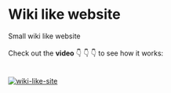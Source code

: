 # Wiki like website
Small wiki like website\
\
Check out the **video** 👇 👇 👇 to see how it works:\
\
\
[![wiki-like-site](https://img.youtube.com/vi/-Lg2yTVUNiQ/0.jpg)](https://youtu.be/-Lg2yTVUNiQ "Wiki like site")
